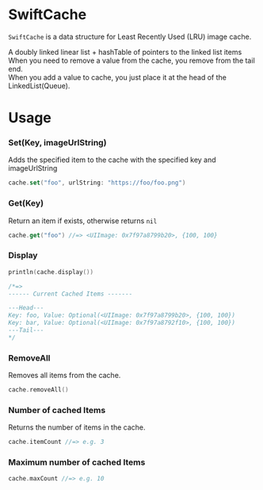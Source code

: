 # SwiftCache

  `SwiftCache` is a data structure for Least Recently Used (LRU) image cache. 
  
  A doubly linked linear list + hashTable of pointers to the linked list items  
  When you need to remove a value from the cache, you remove from the tail end.  
  When you add a value to cache, you just place it at the head of the LinkedList(Queue).  

# Usage

### Set(Key, imageUrlString)
Adds the specified item to the cache with the specified key and imageUrlString
```swift 
cache.set("foo", urlString: "https://foo/foo.png")
```

### Get(Key)
Return an item if exists, otherwise returns `nil`
```swift 
cache.get("foo") //=> <UIImage: 0x7f97a8799b20>, {100, 100}
```

### Display

```swift 
println(cache.display()) 

/*=>
------ Current Cached Items ------- 

---Head--- 
Key: foo, Value: Optional(<UIImage: 0x7f97a8799b20>, {100, 100}) 
Key: bar, Value: Optional(<UIImage: 0x7f97a8792f10>, {100, 100}) 
---Tail--- 
*/
```

### RemoveAll
Removes all items from the cache.
```swift 
cache.removeAll()
```

### Number of cached Items
Returns the number of items in the cache.
```swift 
cache.itemCount //=> e.g. 3
```


### Maximum number of cached Items

```swift 
cache.maxCount //=> e.g. 10
```





